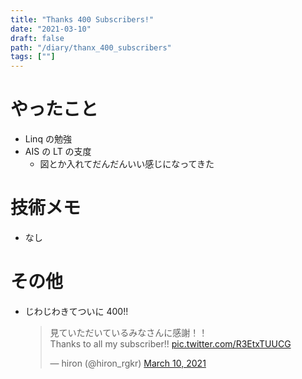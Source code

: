 ```yaml
---
title: "Thanks 400 Subscribers!"
date: "2021-03-10"
draft: false
path: "/diary/thanx_400_subscribers"
tags: [""]
---
```


# やったこと

- Linq の勉強
- AIS の LT の支度
  - 図とか入れてだんだんいい感じになってきた

# 技術メモ

- なし

# その他

- じわじわきてついに 400!!
  <blockquote class="twitter-tweet"><p lang="ja" dir="ltr">見ていただいているみなさんに感謝！！<br>Thanks to all my subscriber!! <a href="https://t.co/R3EtxTUUCG">pic.twitter.com/R3EtxTUUCG</a></p>&mdash; hiron (@hiron_rgkr) <a href="https://twitter.com/hiron_rgkr/status/1369598665594085376?ref_src=twsrc%5Etfw">March 10, 2021</a></blockquote> <script async src="https://platform.twitter.com/widgets.js" charset="utf-8"></script>
